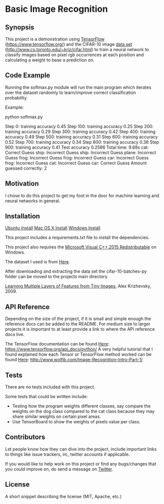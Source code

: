 # Basic Image Recognition

## Synopsis

This project is a demonstration using [TensorFlow](https://www.tensorflow.org/) (https://www.tensorflow.org/) and the CIFAR-10 image [data set](http://www.cs.toronto.edu/~kriz/cifar.html) (http://www.cs.toronto.edu/~kriz/cifar.html) to train a neural network to classify images based on pixel rgb occurrences at each position and calculating a weight to base a prediction on.

## Code Example

Running the softmax.py module will run the main program which iterates over the dataset randomly to learn/improve correct classification probability.

Example:

python softmax.py

Step     0: training accuracy 0.45
Step   100: training accuracy 0.25
Step   200: training accuracy 0.29
Step   300: training accuracy 0.42
Step   400: training accuracy 0.49
Step   500: training accuracy 0.31
Step   600: training accuracy 0.52
Step   700: training accuracy 0.34
Step   800: training accuracy 0.38
Step   900: training accuracy 0.41
Test accuracy 0.2586
Total time:  9.68s
cat: Correct Guess
ship: Incorrect Guess
ship: Incorrect Guess
plane: Incorrect Guess
frog: Incorrect Guess
frog: Incorrect Guess
car: Incorrect Guess
frog: Incorrect Guess
cat: Incorrect Guess
car: Correct Guess
Amount guessed correctly: 2


## Motivation

I chose to do this project to get my foot in the door for machine learning and neural networks in general.

## Installation

[Ubuntu Install](https://www.tensorflow.org/install/install_linux)
[Mac OS X Install](https://www.tensorflow.org/install/install_mac)
[Windows Install](https://www.tensorflow.org/install/install_windows)

This project includes a requirements.txt file to install the dependencies.

This project also requires the [Microsoft Visual C++ 2015 Redistributable](https://www.microsoft.com/en-us/download/details.aspx?id=53587) on Windows.

The dataset I used is from [Here](http://www.cs.toronto.edu/~kriz/cifar.html).

After downloading and extracting the data set the cifar-10-batches-py folder can be moved to the projects main directory.

[Learning Multiple Layers of Features from Tiny Images](http://www.cs.toronto.edu/~kriz/learning-features-2009-TR.pdf), Alex Krizhevsky, 2009.

## API Reference

Depending on the size of the project, if it is small and simple enough the reference docs can be added to the README. For medium size to larger projects it is important to at least provide a link to where the API reference docs live.

The TensorFlow documentation can be found [Here](https://www.tensorflow.org/api_docs/python/): https://www.tensorflow.org/api_docs/python/
A very helpful tutorial that I found explained how each Tensor or TensorFlow method worked can be found [Here](http://www.wolfib.com/Image-Recognition-Intro-Part-1/): http://www.wolfib.com/Image-Recognition-Intro-Part-1/

## Tests

There are no tests included with this project.

Some tests that could be written include:
* Testing how the program weights different classes, say compare the weights on the dog class compared to the cat class because they may share similar weights on certain pixel areas.
* Use TensorBoard to show the weights of pixels value per class.

## Contributors

Let people know how they can dive into the project, include important links to things like issue trackers, irc, twitter accounts if applicable.

If you would like to help work on this project or find any bugs/changes that you could improve on, do send a message on [Twitter](https://twitter.com/alteiar).


## License

A short snippet describing the license (MIT, Apache, etc.)
